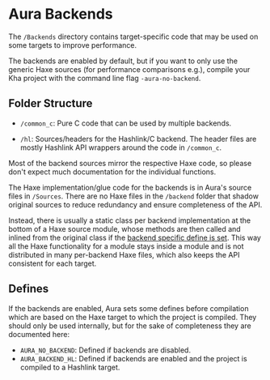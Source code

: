 # Aura Backends

The `/Backends` directory contains target-specific code that may be used on some
targets to improve performance.

The backends are enabled by default, but if you want to only use the generic
Haxe sources (for performance comparisons e.g.), compile your Kha project with
the command line flag `-aura-no-backend`.

## Folder Structure

- `/common_c`:
  Pure C code that can be used by multiple backends.

- `/hl`:
  Sources/headers for the Hashlink/C backend. The header files are mostly
  Hashlink API wrappers around the code in `/common_c`.

Most of the backend sources mirror the respective Haxe code, so please don't
expect much documentation for the individual functions.

The Haxe implementation/glue code for the backends is in Aura's source files in
`/Sources`. There are no Haxe files in the `/backend` folder that shadow
original sources to reduce redundancy and ensure completeness of the API.

Instead, there is usually a static class per backend implementation at the
bottom of a Haxe source module, whose methods are then called and inlined from
the original class if the [backend specific define is set](#defines). This way
all the Haxe functionality for a module stays inside a module and is not
distributed in many per-backend Haxe files, which also keeps the API consistent
for each target.

## Defines

If the backends are enabled, Aura sets some defines before compilation which are
based on the Haxe target to which the project is compiled. They should only be
used internally, but for the sake of completeness they are documented here:

- `AURA_NO_BACKEND`: Defined if backends are disabled.
- `AURA_BACKEND_HL`: Defined if backends are enabled and the project is compiled
  to a Hashlink target.
